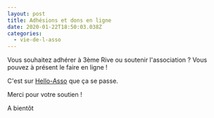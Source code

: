```yaml
---
layout: post
title: Adhésions et dons en ligne
date: 2020-01-22T18:50:03.038Z
categories:
  - vie-de-l-asso
---
```

Vous souhaitez adhérer à 3ème Rive ou soutenir l'association ? Vous pouvez à présent le faire en ligne !

C'est sur [](https://www.helloasso.com/associations/3eme-rive-cafe-associatif) [Hello-Asso](https://www.helloasso.com/associations/3eme-rive-cafe-associatif/adhesions/adhesions-2020)  que ça se passe.

Merci pour votre soutien !

A bientôt
